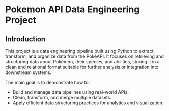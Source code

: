 # Pokemon API Data Engineering Project

## Introduction
This project is a data engineering pipeline built using Python to extract, transform, and organize data from the PokéAPI. It focuses on retrieving and structuring data about Pokémon, their species, and abilities, storing it in a clean and relational format suitable for further analysis or integration into downstream systems.

The main goal is to demonstrate how to:
 - Build and manage data pipelines using real-world APIs.
 - Clean, transform, and merge multiple datasets.
 - Apply efficient data structuring practices for analytics and visualization.